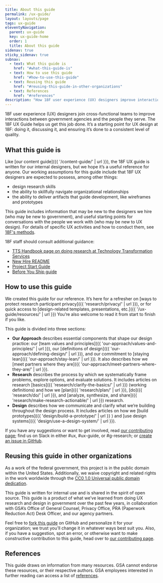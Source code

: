 ```yaml
---
title: About this guide
permalink: /ux-guide/
layout: layouts/page
tags: ux-guide
eleventyNavigation: 
  parent: ux-guide
  key: ux-guide-home
  order: 1
  title: About this guide
sidenav: true
sticky_sidenav: true
subnav:
  - text: What this guide is
    href: "#what-this-guide-is"
  - text: How to use this guide
    href: "#how-to-use-this-guide"
  - text: Reusing this guide
    href: "#reusing-this-guide-in-other-organizations"
  - text: References
    href: "#references"
description: "How 18F user experience (UX) designers improve interactions between our government and the public"
---
```

18F user experience (UX) designers join cross-functional teams to improve interactions between government agencies and the people they serve. The 18F UX Guide helps us get this job done. It’s a starting point for UX design at 18F: doing it, discussing it, and ensuring it’s done to a consistent level of quality.

## What this guide is

Like [our content guide]({{ '/content-guide/' | url }}), the 18F UX guide is written for our internal designers, but we hope it’s a useful reference for anyone. Our working assumptions for this guide include that 18F UX designers are expected to possess, among other things:

* design research skills
* the ability to skillfully navigate organizational relationships
* the ability to deliver artifacts that guide development, like wireframes and prototypes

This guide includes information that may be new to the designers we hire (who may be new to government), and useful starting points for conversations with the people we work with (who may be new to UX design). For details of specific UX activities and how to conduct them, see [18F's methods](https://methods.18f.gov/).

18F staff should consult additional guidance:

* [TTS Handbook page on doing research at Technology Transformation Services](https://handbook.tts.gsa.gov/research-guidelines/)
* [New Hire README](https://docs.google.com/document/d/19naJ8wgVo_hnv_nUy2WWyzH6DJwXXgenD0QpsZmOSe0/edit#)
* [Project Start Guide](https://docs.google.com/document/d/1jFGksReKrt2PY_QVe7fj1aOCcyjHlGPf5hkKgv7nuMA/edit?pli=1#)
* [Before You Ship guide](https://before-you-ship.18f.gov/)


## How to use this guide

We created this guide for our reference. It’s here for a refresher on [ways to protect research participant privacy]({{ 'research/privacy/' | url }}), or for quick access to [design-related templates, presentations, etc.]({{ '/ux-guide/resources/' | url }}) You’re also welcome to read it from start to finish if you like.

This guide is divided into three sections:
- **Our Approach** describes essential components that shape our design practice: our [team values and principles]({{ 'our-approach/values-and-principles/' | url }}), our [definitions of design]({{ 'our-approach/defining-design/' | url }}), and our commitment to [staying lean]({{ 'our-approach/stay-lean/' | url }}). It also describes how we [meet partners where they are]({{ 'our-approach/meet-partners-where-they-are/' | url }}).
- **Research** describes the process by which we systematically frame problems, explore options, and evaluate solutions. It includes articles on research [basics]({{ 'research/clarify-the-basics/' | url }}) (working definitions) and how we [plan]({{ 'research/plan/' | url }}), [do]({{ 'research/do/' | url }}), and [analyze, synthesize, and share]({{ 'research/make-research-actionable/' | url }}) research.
- **Design** describes how we communicate and clarify what we’re building throughout the design process. It includes articles on how we [build prototypes]({{ 'design/build-a-prototype/' | url }} ) and [use design systems]({{ 'design/use-a-design-system/' | url }}).

If you have any suggestions or want to get involved, read [our contributing page](https://github.com/18F/guides/blob/main/CONTRIBUTING.md); find us on Slack in either #ux, #ux-guide, or #g-research; or [create an issue in GitHub](https://github.com/18F/guides/issues).


## Reusing this guide in other organizations

As a work of the federal government, this project is in the public domain within the United States. Additionally, we waive copyright and related rights in the work worldwide through the [CC0 1.0 Universal public domain dedication](https://creativecommons.org/publicdomain/zero/1.0/legalcode).

This guide is written for internal use and is shared in the spirit of open source.  This guide is a product of what we’ve learned from doing UX research and design in government over the past few years, in collaboration with GSA’s Office of General Counsel, Privacy Office, PRA (Paperwork Reduction Act) Desk Officer, and our agency partners.

Feel free to [fork this guide](https://help.github.com/articles/fork-a-repo/) on GitHub and personalize it for your organization; we trust you’ll change it in whatever ways best suit you. Also, if you have a suggestion, spot an error, or otherwise want to make constructive contribution to this guide, head over to [our contributing page](https://github.com/18F/guides/blob/main/CONTRIBUTING.md).

## References

This guide draws on information from many resources. GSA cannot endorse these resources, or their respective authors. GSA employees interested in further reading can access a list of [references](https://docs.google.com/document/d/1ZH6TrVBOQvmlUFRKZlFFk182fiOhyaqyZqiTrVcEW4w/edit?folder=18EUSppsHd4O2eKwMiYXtxNd29O2TH31S#heading=h.v2me8g6plb8y).
